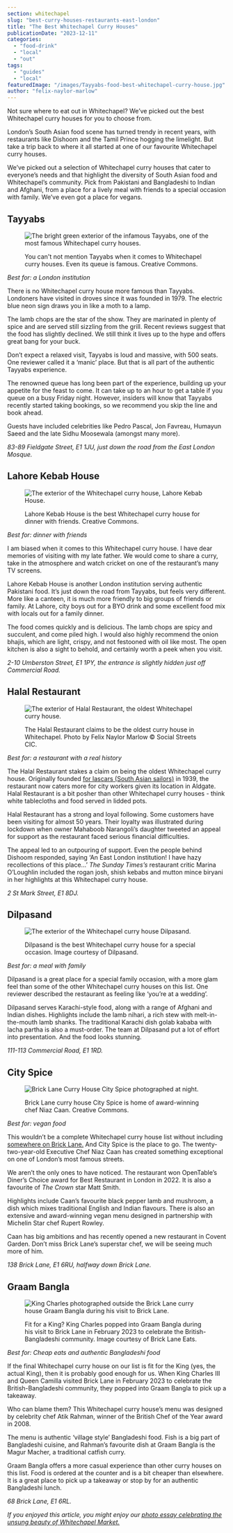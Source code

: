 ```yaml
---
section: whitechapel
slug: "best-curry-houses-restaurants-east-london"
title: "The Best Whitechapel Curry Houses"
publicationDate: "2023-12-11"
categories: 
  - "food-drink"
  - "local"
  - "out"
tags: 
  - "guides"
  - "local"
featuredImage: "/images/Tayyabs-food-best-whitechapel-curry-house.jpg"
author: "felix-naylor-marlow"
---
```


Not sure where to eat out in Whitechapel? We’ve picked out the best Whitechapel curry houses for you to choose from.

London’s South Asian food scene has turned trendy in recent years, with restaurants like Dishoom and the Tamil Prince hogging the limelight. But take a trip back to where it all started at one of our favourite Whitechapel curry houses. 

We’ve picked out a selection of Whitechapel curry houses that cater to everyone’s needs and that highlight the diversity of South Asian food and Whitechapel’s community. Pick from Pakistani and Bangladeshi to Indian and Afghani, from a place for a lively meal with friends to a special occasion with family. We’ve even got a place for vegans. 

## **Tayyabs**

<figure>

![The bright green exterior of the infamous Tayyabs, one of the most famous Whitechapel curry houses.](/images/Tayyabs-best-whitechapel-curry-house-east-london-1024x683.jpg)

<figcaption>

You can't not mention Tayyabs when it comes to Whitechapel curry houses. Even its queue is famous. Creative Commons.

</figcaption>

</figure>

_Best for: a London institution_

There is no Whitechapel curry house more famous than Tayyabs. Londoners have visited in droves since it was founded in 1979. The electric blue neon sign draws you in like a moth to a lamp. 

The lamb chops are the star of the show. They are marinated in plenty of spice and are served still sizzling from the grill. Recent reviews suggest that the food has slightly declined. We still think it lives up to the hype and offers great bang for your buck. 

Don’t expect a relaxed visit, Tayyabs is loud and massive, with 500 seats. One reviewer called it a ‘manic’ place. But that is all part of the authentic Tayyabs experience.

The renowned queue has long been part of the experience, building up your appetite for the feast to come. It can take up to an hour to get a table if you queue on a busy Friday night. However, insiders will know that Tayyabs recently started taking bookings, so we recommend you skip the line and book ahead. 

Guests have included celebrities like Pedro Pascal, Jon Favreau, Humayun Saeed and the late Sidhu Moosewala (amongst many more). 

_83-89 Fieldgate Street, E1 1JU, just down the road from the East London Mosque._

## **Lahore Kebab House**

<figure>

![The exterior of the Whitechapel curry house, Lahore Kebab House.](/images/Lahore-Kebab-House-best-whitechapel-curry-house-east-london-1024x683.jpg)

<figcaption>

Lahore Kebab House is the best Whitechapel curry house for dinner with friends. Creative Commons.

</figcaption>

</figure>

_Best for: dinner with friends_

I am biased when it comes to this Whitechapel curry house. I have dear memories of visiting with my late father. We would come to share a curry, take in the atmosphere and watch cricket on one of the restaurant’s many TV screens.

Lahore Kebab House is another London institution serving authentic Pakistani food. It’s just down the road from Tayyabs, but feels very different. More like a canteen, it is much more friendly to big groups of friends or family. At Lahore, city boys out for a BYO drink and some excellent food mix with locals out for a family dinner. 

The food comes quickly and is delicious. The lamb chops are spicy and succulent, and come piled high. I would also highly recommend the onion bhajis, which are light, crispy, and not festooned with oil like most. The open kitchen is also a sight to behold, and certainly worth a peek when you visit.

_2-10 Umberston Street, E1 1PY, the entrance is slightly hidden just off Commercial Road._

## **Halal Restaurant**

<figure>

![The exterior of Halal Restaurant, the oldest Whitechapel curry house.](/images/Halal-restaurant-best-whitechapel-curry-house-east-london-1024x683.jpg)

<figcaption>

The Halal Restaurant claims to be the oldest curry house in Whitechapel. Photo by Felix Naylor Marlow © Social Streets CIC.

</figcaption>

</figure>

_Best for: a restaurant with a real history_

The Halal Restaurant stakes a claim on being the oldest Whitechapel curry house. Originally founded [for lascars (South Asian sailors)](https://whitechapellondon.co.uk/ayub-ali-master-shamsul-haque-british-bangladeshi-east-end-history/) in 1939, the restaurant now caters more for city workers given its location in Aldgate. Halal Restaurant is a bit posher than other Whitechapel curry houses - think white tablecloths and food served in lidded pots. 

Halal Restaurant has a strong and loyal following. Some customers have been visiting for almost 50 years. Their loyalty was illustrated during lockdown when owner Mahaboob Narangoli’s daughter tweeted an appeal for support as the restaurant faced serious financial difficulties. 

The appeal led to an outpouring of support. Even the people behind Dishoom responded, saying ‘An East London institution! I have hazy recollections of this place…’ _The Sunday Times’s_ restaurant critic Marina O’Loughlin included the rogan josh, shish kebabs and mutton mince biryani in her highlights at this Whitechapel curry house. 

_2 St Mark Street, E1 8DJ._ 

## **Dilpasand**

<figure>

![The exterior of the Whitechapel curry house Dilpasand.](/images/dilpasand-best-whitechapel-curry-house-east-london-1024x683.jpg)

<figcaption>

Dilpasand is the best Whitechapel curry house for a special occasion. Image courtesy of Dilpasand.

</figcaption>

</figure>

_Best for: a meal with family_

Dilpasand is a great place for a special family occasion, with a more glam feel than some of the other Whitechapel curry houses on this list. One reviewer described the restaurant as feeling like ‘you’re at a wedding’.

Dilpasand serves Karachi-style food, along with a range of Afghani and Indian dishes. Highlights include the lamb nihari, a rich stew with melt-in-the-mouth lamb shanks. The traditional Karachi dish golab kababa with lacha partha is also a must-order. The team at Dilpasand put a lot of effort into presentation. And the food looks stunning. 

_111-113 Commercial Road, E1 1RD._ 

## **City Spice**

<figure>

![Brick Lane Curry House City Spice photographed at night.](/images/city-spice-best-whitechapel-curry-house-east-london-1024x683.jpg)

<figcaption>

Brick Lane curry house City Spice is home of award-winning chef Niaz Caan. Creative Commons.

</figcaption>

</figure>

_Best for: vegan food_

This wouldn’t be a complete Whitechapel curry house list without including [somewhere on Brick Lane.](https://whitechapellondon.co.uk/trip-through-banglatown/) And City Spice is the place to go. The twenty-two-year-old Executive Chef Niaz Caan has created something exceptional on one of London’s most famous streets. 

We aren’t the only ones to have noticed. The restaurant won OpenTable’s Diner’s Choice award for Best Restaurant in London in 2022. It is also a favourite of _The Crown_ star Matt Smith.

Highlights include Caan’s favourite black pepper lamb and mushroom, a dish which mixes traditional English and Indian flavours. There is also an extensive and award-winning vegan menu designed in partnership with Michelin Star chef Rupert Rowley.

Caan has big ambitions and has recently opened a new restaurant in Covent Garden. Don’t miss Brick Lane’s superstar chef, we will be seeing much more of him. 

_138 Brick Lane, E1 6RU, halfway down Brick Lane._ 

## **Graam Bangla**

<figure>

![King Charles photographed outside the Brick Lane curry house Graam Bangla during his visit to Brick Lane.](/images/King-Charles-visits-Brick-Lane-Gram-Bangla-whitechapel-curry-house-1024x683.jpg)

<figcaption>

Fit for a King? King Charles popped into Graam Bangla during his visit to Brick Lane in February 2023 to celebrate the British-Bangladeshi community. Image courtesy of Brick Lane Eats.

</figcaption>

</figure>

_Best for: Cheap eats and authentic Bangladeshi food_

If the final Whitechapel curry house on our list is fit for the King (yes, the actual King), then it is probably good enough for us. When King Charles III and Queen Camilla visited Brick Lane in February 2023 to celebrate the British-Bangladeshi community, they popped into Graam Bangla to pick up a takeaway. 

Who can blame them? This Whitechapel curry house’s menu was designed by celebrity chef Atik Rahman, winner of the British Chef of the Year award in 2008. 

The menu is authentic ‘village style’ Bangladeshi food. Fish is a big part of Bangladeshi cuisine, and Rahman’s favourite dish at Graam Bangla is the Magur Macher, a traditional catfish curry. 

Graam Bangla offers a more casual experience than other curry houses on this list. Food is ordered at the counter and is a bit cheaper than elsewhere. It is a great place to pick up a takeaway or stop by for an authentic Bangladeshi lunch. 

_68 Brick Lane, E1 6RL._

_If you enjoyed this article, you might enjoy our_ [_photo essay celebrating the unsung beauty of Whitechapel Market._](https://whitechapellondon.co.uk/unexpected-beauty-street-market-photoessay/)
